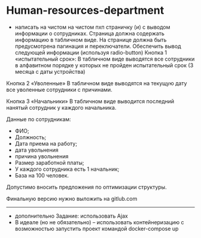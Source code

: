 ﻿# Human-resources-department

- написать на чистом на чистом пхп страничку (и) с выводом информации о сотрудниках. 
Страница должна содержать информацию в табличном виде. 
На странице должна быть предусмотрена пагинация и переключатели. 
Обеспечить вывод следующей информации (используя radio-button)
Кнопка 1 «испытательный срок»: 
В табличном виде выводятся все сотрудники в алфавитном порядке у которых не пройден испытательный срок (3 месяца с даты устройства) 

Кнопка 2 «Уволенные»
В табличном виде выводятся на текущую дату все уволенные сотрудники с причинами. 

Кнопка 3 «Начальники»
В табличном виде выводится последний нанятый сотрудник у каждого начальника. 







Данные по сотрудникам:
- ФИО;
- Должность; 
- Дата приема на работу;
- дата увольнения
- причина увольнения
- Размер заработной платы;
- У каждого сотрудника есть 1 начальник; 
 - База на 100  человек. 

Допустимо вносить предложения по оптимизации структуры. 

Финальную версию нужно выложить на gitlub.com 
_________________________________

* дополнительно Задание: использовать Ajax 
* В идеале (но не обязательно) – использовать контейнеризацию с возможностью запустить проект командой docker-compose up
